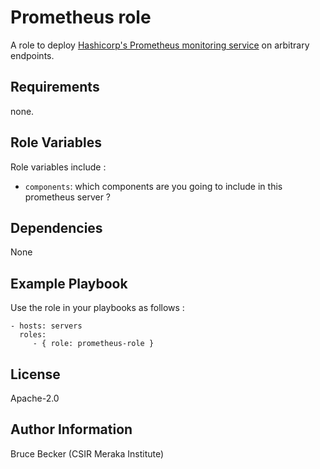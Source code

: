 Prometheus role
=========

A role to deploy [Hashicorp's Prometheus monitoring service](https://prometheus.io) on arbitrary endpoints.

Requirements
------------

none.

Role Variables
--------------

Role variables include : 

  - `components`: which components are you going to include in this prometheus server ? 

Dependencies
------------

None

Example Playbook
----------------

Use the role in your playbooks as follows : 

    - hosts: servers
      roles:
         - { role: prometheus-role }

License
-------

Apache-2.0

Author Information
------------------

Bruce Becker (CSIR Meraka Institute)